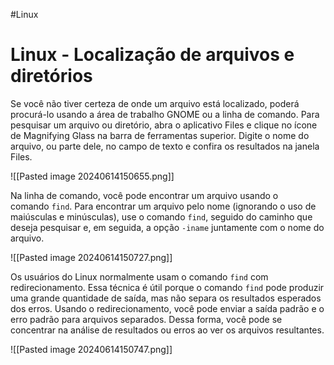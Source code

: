 #Linux 
# Linux - Localização de arquivos e diretórios

Se você não tiver certeza de onde um arquivo está localizado, poderá procurá-lo usando a área de trabalho GNOME ou a linha de comando. Para pesquisar um arquivo ou diretório, abra o aplicativo Files e clique no ícone de Magnifying Glass na barra de ferramentas superior. Digite o nome do arquivo, ou parte dele, no campo de texto e confira os resultados na janela Files.

![[Pasted image 20240614150655.png]]

Na linha de comando, você pode encontrar um arquivo usando o comando `find`. Para encontrar um arquivo pelo nome (ignorando o uso de maiúsculas e minúsculas), use o comando `find`, seguido do caminho que deseja pesquisar e, em seguida, a opção `-iname` juntamente com o nome do arquivo.

![[Pasted image 20240614150727.png]]

Os usuários do Linux normalmente usam o comando `find` com redirecionamento. Essa técnica é útil porque o comando `find` pode produzir uma grande quantidade de saída, mas não separa os resultados esperados dos erros. Usando o redirecionamento, você pode enviar a saída padrão e o erro padrão para arquivos separados. Dessa forma, você pode se concentrar na análise de resultados ou erros ao ver os arquivos resultantes.

![[Pasted image 20240614150747.png]]










